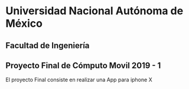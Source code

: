 # Universidad Nacional Autónoma de México
## Facultad de Ingeniería
## Proyecto Final de Cómputo Movil 2019 - 1

El proyecto Final consiste en realizar una App para iphone X

